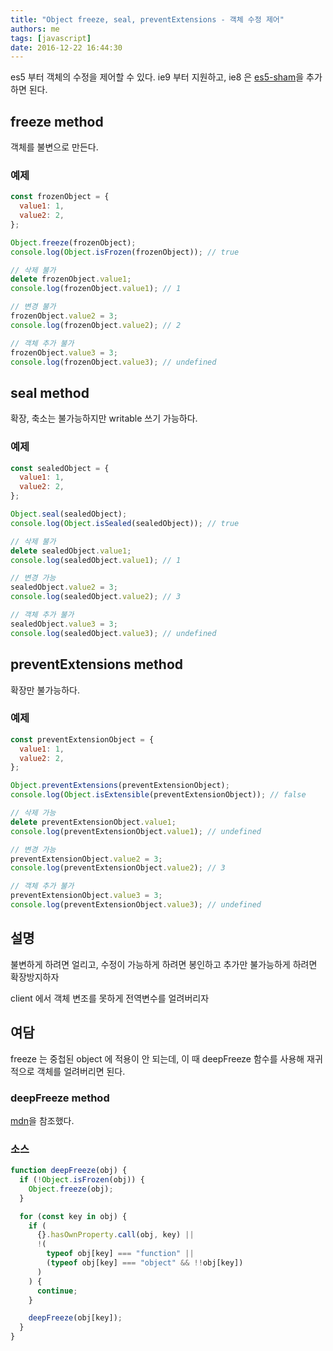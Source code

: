 ```yaml
---
title: "Object freeze, seal, preventExtensions - 객체 수정 제어"
authors: me
tags: [javascript]
date: 2016-12-22 16:44:30
---
```


es5 부터 객체의 수정을 제어할 수 있다.
ie9 부터 지원하고, ie8 은 [es5-sham](https://github.com/es-shims/es5-shim)을 추가하면 된다.

## freeze method

객체를 불변으로 만든다.

### 예제

```js
const frozenObject = {
  value1: 1,
  value2: 2,
};

Object.freeze(frozenObject);
console.log(Object.isFrozen(frozenObject)); // true

// 삭제 불가
delete frozenObject.value1;
console.log(frozenObject.value1); // 1

// 변경 불가
frozenObject.value2 = 3;
console.log(frozenObject.value2); // 2

// 객체 추가 불가
frozenObject.value3 = 3;
console.log(frozenObject.value3); // undefined
```

## seal method

확장, 축소는 불가능하지만 writable 쓰기 가능하다.

### 예제

```js
const sealedObject = {
  value1: 1,
  value2: 2,
};

Object.seal(sealedObject);
console.log(Object.isSealed(sealedObject)); // true

// 삭제 불가
delete sealedObject.value1;
console.log(sealedObject.value1); // 1

// 변경 가능
sealedObject.value2 = 3;
console.log(sealedObject.value2); // 3

// 객체 추가 불가
sealedObject.value3 = 3;
console.log(sealedObject.value3); // undefined
```

## preventExtensions method

확장만 불가능하다.

### 예제

```js
const preventExtensionObject = {
  value1: 1,
  value2: 2,
};

Object.preventExtensions(preventExtensionObject);
console.log(Object.isExtensible(preventExtensionObject)); // false

// 삭제 가능
delete preventExtensionObject.value1;
console.log(preventExtensionObject.value1); // undefined

// 변경 가능
preventExtensionObject.value2 = 3;
console.log(preventExtensionObject.value2); // 3

// 객체 추가 불가
preventExtensionObject.value3 = 3;
console.log(preventExtensionObject.value3); // undefined
```

## 설명

불변하게 하려면 얼리고,
수정이 가능하게 하려면 봉인하고
추가만 불가능하게 하려면 확장방지하자

client 에서 객체 변조를 못하게 전역변수를 얼려버리자

## 여담

freeze 는 중첩된 object 에 적용이 안 되는데,
이 때 deepFreeze 함수를 사용해 재귀적으로 객체를 얼려버리면 된다.

### deepFreeze method

[mdn](https://developer.mozilla.org/ko/docs/Web/JavaScript/Reference/Global_Objects/Object/freeze)을 참조했다.

### 소스

```js
function deepFreeze(obj) {
  if (!Object.isFrozen(obj)) {
    Object.freeze(obj);
  }

  for (const key in obj) {
    if (
      {}.hasOwnProperty.call(obj, key) ||
      !(
        typeof obj[key] === "function" ||
        (typeof obj[key] === "object" && !!obj[key])
      )
    ) {
      continue;
    }

    deepFreeze(obj[key]);
  }
}
```
